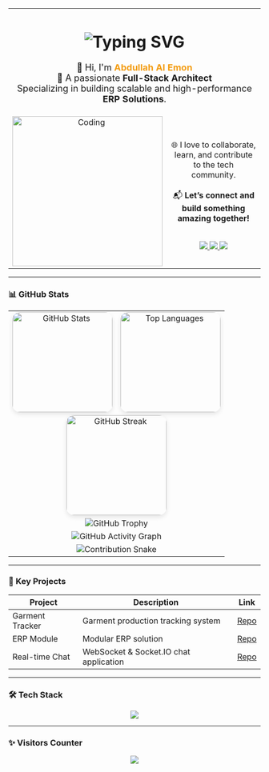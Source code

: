 <!-- Profile Header -->
<table align="center">
  <tr>
    <td align="center" colspan="2">
    <h1>
        <img src="https://readme-typing-svg.herokuapp.com?font=Fira+Code&size=25&duration=3000&pause=1000&color=F7A41D&center=true&vCenter=true&width=500&lines=%F0%9F%91%8B+Welcome+to+My+GitHub+Profile!" alt="Typing SVG" />
      </h1>
      <p style="font-size:18px;">
        🌟 Hi, I'm <b style="color:#f39c12;">Abdullah Al Emon</b><br>
        🚀 A passionate <b>Full-Stack Architect</b><br>
        Specializing in building scalable and high-performance <b>ERP Solutions</b>.
      </p>
    </td>
  </tr>
  <tr>
    <td align="center" width="50%">
      <img src="https://media.giphy.com/media/qgQUggAC3Pfv687qPC/giphy.gif" alt="Coding" width="300" />
    </td>
    <td align="center" width="50%">
      <p style="font-size:16px;">
        🌐 I love to collaborate, learn, and contribute to the tech community.<br><br>
        📬 <b>Let’s connect and build something amazing together!</b>
      </p>
      <br>
      <a href="https://www.linkedin.com/in/your-profile" target="_blank">
        <img src="https://img.shields.io/badge/LinkedIn-blue?style=for-the-badge&logo=linkedin" />
      </a>
      <a href="mailto:abdullah.a.emon26@gmail.com">
        <img src="https://img.shields.io/badge/Email-D14836?style=for-the-badge&logo=gmail&logoColor=white" />
      </a>
      <a href="https://yourportfolio.com" target="_blank">
        <img src="https://img.shields.io/badge/Portfolio-000000?style=for-the-badge&logo=firefox&logoColor=white" />
      </a>
    </td>
  </tr>
</table>

---

### 📊 GitHub Stats

<table align="center" cellpadding="10">
  <tr>
    <td align="center">
      <img src="https://github-readme-stats.vercel.app/api?username=aa-emon022&show_icons=true&count_private=true&theme=radical" alt="GitHub Stats" height="200" style="border-radius: 15px; box-shadow: 0px 4px 10px rgba(0, 0, 0, 0.1);">
    </td>
    <td align="center">
      <img src="https://github-readme-stats.vercel.app/api/top-langs/?username=aa-emon022&layout=compact&theme=radical" alt="Top Languages" height="200" style="border-radius: 15px; box-shadow: 0px 4px 10px rgba(0, 0, 0, 0.1);">
    </td>
  </tr>
  <tr align="center">
    <td colspan="2">
      <img src="https://github-readme-streak-stats.herokuapp.com/?user=aa-emon022&theme=radical" alt="GitHub Streak" height="200" style="border-radius: 15px; box-shadow: 0px 4px 10px rgba(0, 0, 0, 0.1);"/>
    </td>
  </tr>
  <tr align="center">
    <td colspan="2">
      <img src="https://github-profile-trophy.vercel.app/?username=aa-emon022&theme=radical&margin-w=10&column=4" alt="GitHub Trophy" />
    </td>
  </tr>
  <tr align="center">
    <td colspan="2">
      <img src="https://activity-graph.herokuapp.com/graph?username=aa-emon022&theme=github-compact" alt="GitHub Activity Graph" />
    </td>
  </tr>
  <tr align="center">
    <td colspan="2">
      <img src="https://raw.githubusercontent.com/aa-emon022/aa-emon022/output/github-contribution-grid-snake.svg" alt="Contribution Snake" />
    </td>
  </tr>
</table>

---

### 🚀 Key Projects

| Project           | Description                              | Link                                                           |
| ----------------- | ---------------------------------------- | -------------------------------------------------------------- |
| Garment Tracker   | Garment production tracking system       | [Repo](https://github.com/aa-emon022/garment-tracker)          |
| ERP Module        | Modular ERP solution                     | [Repo](https://github.com/aa-emon022/erp-module)               |
| Real-time Chat    | WebSocket & Socket.IO chat application   | [Repo](https://github.com/aa-emon022/real-time-chat)           |

---

### 🛠️ Tech Stack

<p align="center">
  <img src="https://skillicons.dev/icons?i=php,laravel,react,nextjs,mysql,oracle,js,firebase,aws,socketio,git" />
</p>

---

### ✨ Visitors Counter

<p align="center">
  <img src="https://profile-counter.glitch.me/aa-emon022/count.svg" />
</p>
